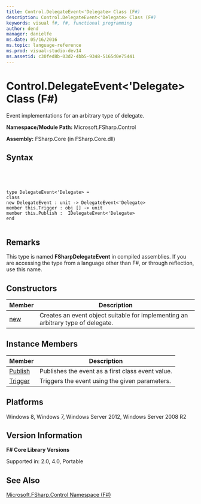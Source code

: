 ```yaml
---
title: Control.DelegateEvent<'Delegate> Class (F#)
description: Control.DelegateEvent<'Delegate> Class (F#)
keywords: visual f#, f#, functional programming
author: dend
manager: danielfe
ms.date: 05/16/2016
ms.topic: language-reference
ms.prod: visual-studio-dev14
ms.assetid: c30fed8b-03d2-4bb5-9348-5165d0e75441 
---
```


# Control.DelegateEvent<'Delegate> Class (F#)

Event implementations for an arbitrary type of delegate.

**Namespace/Module Path:** Microsoft.FSharp.Control

**Assembly:** FSharp.Core (in FSharp.Core.dll)


## Syntax



```




type DelegateEvent<'Delegate> =
class
new DelegateEvent : unit -> DelegateEvent<'Delegate>
member this.Trigger : obj [] -> unit
member this.Publish :  IDelegateEvent<'Delegate>
end


```





## Remarks
This type is named **FSharpDelegateEvent** in compiled assemblies. If you are accessing the type from a language other than F#, or through reflection, use this name.


## Constructors


|Member|Description|
|------|-----------|
|[new](http://msdn.microsoft.com/en-us/library/dc240900-1e0a-440d-87a6-271a0fde2aa2)|Creates an event object suitable for implementing an arbitrary type of delegate.|

## Instance Members


|Member|Description|
|------|-----------|
|[Publish](http://msdn.microsoft.com/en-us/library/7773c3df-99de-43bd-9e11-1b5763651d27)|Publishes the event as a first class event value.|
|[Trigger](http://msdn.microsoft.com/en-us/library/81433778-b592-40d1-a5a6-c94e3ab3fd88)|Triggers the event using the given parameters.|

## Platforms
Windows 8, Windows 7, Windows Server 2012, Windows Server 2008 R2


## Version Information
**F# Core Library Versions**

Supported in: 2.0, 4.0, Portable




## See Also
[Microsoft.FSharp.Control Namespace &#40;F&#35;&#41;](Microsoft.FSharp.Control-Namespace-%5BFSharp%5D.md)

